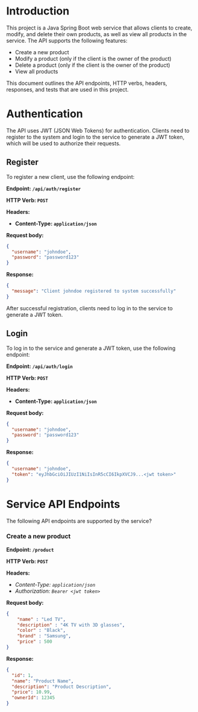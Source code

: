 # Introduction
This project is a Java Spring Boot web service that allows clients to create, modify, and delete their own products, as well as view all products in the service. The API supports the following features:

* Create a new product
* Modify a product (only if the client is the owner of the product)
* Delete a product (only if the client is the owner of the product)
* View all products

This document outlines the API endpoints, HTTP verbs, headers, responses, and tests that are used in this project.

# Authentication

The API uses JWT (JSON Web Tokens) for authentication. Clients need to register to the system and login to the service to generate a JWT token, which will be used to authorize their requests.

## Register
To register a new client, use the following endpoint:

**Endpoint: `/api/auth/register`**

**HTTP Verb: `POST`**

**Headers:**

* **Content-Type: `application/json`**

**Request body:**

```json
{
  "username": "johndoe",
  "password": "password123"
}
```

**Response:**

```json
{
  "message": "Client johndoe registered to system successfully"
}

```

After successful registration, clients need to log in to the service to generate a JWT token.

## Login

To log in to the service and generate a JWT token, use the following endpoint:

**Endpoint: `/api/auth/login`**

**HTTP Verb: `POST`**

**Headers:**

* **Content-Type: `application/json`**

**Request body:**

```json
{
  "username": "johndoe",
  "password": "password123"
}
```

**Response:**

```json
{
  "username": "johndoe",
  "token": "eyJhbGciOiJIUzI1NiIsInR5cCI6IkpXVCJ9...<jwt token>"
}

```

# Service API Endpoints
The following API endpoints are supported by the service?

### Create a new product

**Endpoint: `/product`**

**HTTP Verb: `POST`**

**Headers:**

* *Content-Type: `application/json`*
* *Authorization: `Bearer <jwt token>`*

**Request body:**

```json
{
    "name" : "Led TV",
    "description" : "4K TV with 3D glasses",
    "color" : "Black",
    "brand" : "Samsung",
    "price" : 500
}
```

**Response:**

```json
{
  "id": 1,
  "name": "Product Name",
  "description": "Product Description",
  "price": 10.99,
  "ownerId": 12345
}
```
